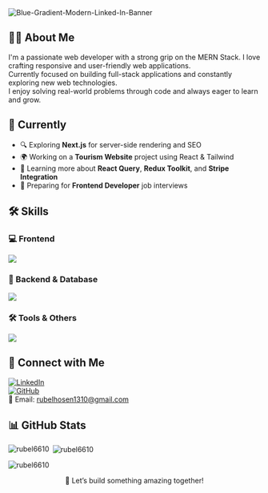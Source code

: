 <!-- Banner Image -->
<img src="https://i.ibb.co/yBxyTL58/Black-and-White-Modern-Business-Linked-In-Banner.png" alt="Blue-Gradient-Modern-Linked-In-Banner" border="0">


<!-- About Me -->
## 🧑‍💻 About Me

I'm a passionate web developer with a strong grip on the MERN Stack. I love crafting responsive and user-friendly web applications.  
Currently focused on building full-stack applications and constantly exploring new web technologies.  
I enjoy solving real-world problems through code and always eager to learn and grow.

<!-- Current Activities -->
## 🚀 Currently

- 🔍 Exploring **Next.js** for server-side rendering and SEO
- 🌍 Working on a **Tourism Website** project using React & Tailwind
- 📘 Learning more about **React Query**, **Redux Toolkit**, and **Stripe Integration**
- 🧠 Preparing for **Frontend Developer** job interviews

<!-- Skills Section -->
## 🛠️ Skills

### 💻 Frontend
<p>
  <img src="https://skillicons.dev/icons?i=html,css,js,react,firebase,tailwind,bootstrap,nextjs" />
</p>

### 🔧 Backend & Database
<p>
  <img src="https://skillicons.dev/icons?i=nodejs,express,mongodb" />
</p>

### 🛠️ Tools & Others
<p>
  <img src="https://skillicons.dev/icons?i=git,github,vscode,postman,vercel,netlify,figma" />
</p>

<!-- Social Links -->
## 🔗 Connect with Me

[![LinkedIn](https://img.shields.io/badge/LinkedIn-blue?style=for-the-badge&logo=linkedin&logoColor=white)](https://www.linkedin.com/in/rubelhosen13)  
[![GitHub](https://img.shields.io/badge/GitHub-black?style=for-the-badge&logo=github&logoColor=white)](https://github.com/rubel6610)  
📧 Email: [rubelhosen1310@gmail.com](rubelhosen1310@gmail.com)

<!-- GitHub Stats -->
## 📊 GitHub Stats

<p><img align="left" src="https://github-readme-stats.vercel.app/api/top-langs?username=rubel6610&show_icons=true&locale=en&layout=compact" alt="rubel6610" /></p>

<p>&nbsp;<img align="center" src="https://github-readme-stats.vercel.app/api?username=rubel6610&show_icons=true&locale=en" alt="rubel6610" /></p>


<p><img align="center" src="https://git-hub-streak-stats.vercel.app?user=rubel6610" alt="rubel6610" /></p>

<!-- Footer -->
<p align="center">🚀 Let’s build something amazing together!</p>
